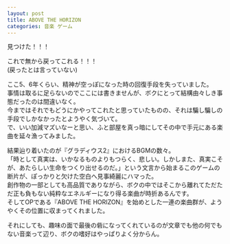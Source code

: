 ```yaml
---
layout: post
title: ABOVE THE HORIZON
categories: 音楽 ゲーム
---
```


見つけた！！！

これで無から戻ってこれる！！！  
(戻ったとは言っていない)

ここ5、6年くらい、精神が空っぽになった時の回復手段を失っていました。  
事情は取るに足らないのでここには書きませんが、ボクにとって結構由々しき事態だったのは間違いなく。  
今まではそれでもどうにかやってこれたと思っていたものの、それは騙し騙しの手段でしかなかったとようやく気づいて。  
で、いい加減マズいなーと思い、ふと部屋を真っ暗にしてその中で手元にある楽曲を延々漁ってみました。

結果辿り着いたのが『グラディウス2』におけるBGMの数々。  
「時として真実は、いかなるものよりもつらく、悲しい。しかしまた、真実こそが、あたらしい生命をつくり出せるのだ。」という文言から始まるこのゲームの断片が、ぽっかりと欠けた空白へ見事綺麗にハマった。  
創作物の一部としても高品質でありながら、ボクの中ではそこから離れてただただ正も負もない純粋なエネルギーになり得る楽曲が時折あるんです。  
そしてOPである『ABOVE THE HORIZON』を始めとした一連の楽曲群が、ようやくその位置に収まってくれました。

それにしても、趣味の面で最後の砦になってくれているのが文章でも他の何でもない音楽って辺り、ボクの嗜好はやっぱりよく分からん。

